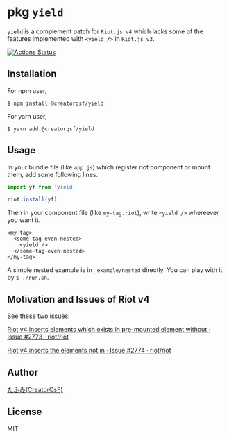 # pkg `yield`

`yield` is a complement patch for `Riot.js v4` which lacks some of the features implemented with `<yield />` in `Riot.js v3`.

[![Actions Status](https://github.com/Qs-F/yield/workflows/Build/badge.svg)](https://github.com/Qs-F/yield/actions)

## Installation

For npm user,

`$ npm install @creatorqsf/yield`

For yarn user,

`$ yarn add @creatorqsf/yield`

## Usage

In your bundle file (like `app.js`) which register riot component or mount them, add some following lines.

```js
import yf from 'yield'

riot.install(yf)
```

Then in your component file (like `my-tag.riot`), write `<yield />` whereever you want it.

```riot
<my-tag>
  <some-tag-even-nested>
    <yield />
  </some-tag-even-nested>
</my-tag>
```

A simple nested example is in `_example/nested` directly. You can play with it by `$ ./run.sh`.

## Motivation and Issues of Riot v4

See these two issues:

[Riot v4 inserts elements which exists in pre-mounted element without <slot /> · Issue #2773 · riot/riot](https://github.com/riot/riot/issues/2773)

[Riot v4 inserts the elements not in <slot /> · Issue #2774 · riot/riot](https://github.com/riot/riot/issues/2774)

## Author

[たふみ(CreatorQsF)](https://github.com/Qs-F)

## License

MIT
